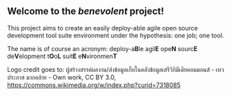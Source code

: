 ## Welcome to the _benevolent_ project!

This project aims to create an easily deploy-able agile open source development tool suite environment under the hypothesis: one job; one tool. 

The name is of course an acronym:
deploy-a**B**le agil**E** ope**N** sourc**E** de**V**elopment t**O**o**L** suit**E** e**N**vironmen**T**

Logo credit goes to: ผู้สร้างสรรค์ผลงาน/ส่งข้อมูลเก็บในคลังข้อมูลเสรีวิกิมีเดียคอมมอนส์ - เทวประภาส มากคล้าย - Own work, CC BY 3.0, https://commons.wikimedia.org/w/index.php?curid=7318085
